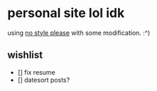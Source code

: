 # personal site lol idk
using [no style please](https://github.com/riggraz/no-style-please) with some modification. :^)

## wishlist

- [] fix resume
- [] datesort posts?